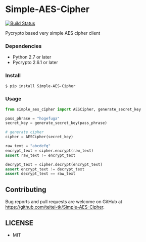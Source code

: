 # Simple-AES-Cipher
[![Build Status](https://travis-ci.org/teitei-tk/Simple-AES-Cipher.svg?branch=master)](https://travis-ci.org/teitei-tk/Simple-AES-Cipher)

Pycrypto based very simple AES cipher client

### Dependencies
* Python 2.7 or later
* Pycrypto 2.6.1 or later

### Install
```bash
$ pip install Simple-AES-Cipher
```

### Usage
```python
from simple_aes_cipher import AESCipher, generate_secret_key

pass_phrase = "hogefuga"
secret_key = generate_secret_key(pass_phrase)

# generate cipher
cipher = AESCipher(secret_key)

raw_text = "abcdefg"
encrypt_text = cipher.encrypt(raw_text)
assert raw_text != encrypt_text

decrypt_text = cipher.decrypt(encrypt_text)
assert encrypt_text != decrypt_text
assert decrypt_text == raw_text
```

## Contributing
Bug reports and pull requests are welcome on GitHub at https://github.com/teitei-tk/Simple-AES-Cipher.

## LICENSE
* MIT
